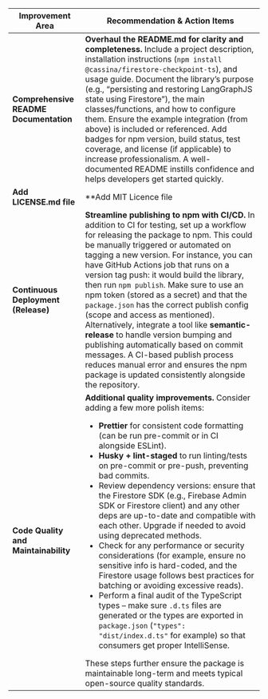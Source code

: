 | **Improvement Area**                   | **Recommendation & Action Items**                                                                                                                                                                                                                                                                                                                                                                                                                                                                                                                                                                                                                                                                                                                                                                                                                                                                                                                                                                                                                                                                             |
|----------------------------------------|---------------------------------------------------------------------------------------------------------------------------------------------------------------------------------------------------------------------------------------------------------------------------------------------------------------------------------------------------------------------------------------------------------------------------------------------------------------------------------------------------------------------------------------------------------------------------------------------------------------------------------------------------------------------------------------------------------------------------------------------------------------------------------------------------------------------------------------------------------------------------------------------------------------------------------------------------------------------------------------------------------------------------------------------------------------------------------------------------------------|
| **Comprehensive README Documentation** | **Overhaul the README.md for clarity and completeness.** Include a project description, installation instructions (`npm install @cassina/firestore-checkpoint-ts`), and usage guide. Document the library’s purpose (e.g., “persisting and restoring LangGraphJS state using Firestore”), the main classes/functions, and how to configure them. Ensure the example integration (from above) is included or referenced. Add badges for npm version, build status, test coverage, and license (if applicable) to increase professionalism. A well-documented README instills confidence and helps developers get started quickly.                                                                                                                                                                                                                                                                                                                                                                                                                                                                              |
| **Add LICENSE.md file**                | **Add MIT Licence file                                                                                                                                                                                                                                                                                                                                                                                                                                                                                                                                                                                                                                                                                                                                                                                                                                                                                                                                                                                                                                                                                        |
| **Continuous Deployment (Release)**    | **Streamline publishing to npm with CI/CD.** In addition to CI for testing, set up a workflow for releasing the package to npm. This could be manually triggered or automated on tagging a new version. For instance, you can have GitHub Actions job that runs on a version tag push: it would build the library, then run `npm publish`. Make sure to use an npm token (stored as a secret) and that the `package.json` has the correct publish config (scope and access as mentioned). Alternatively, integrate a tool like **semantic-release** to handle version bumping and publishing automatically based on commit messages. A CI-based publish process reduces manual error and ensures the npm package is updated consistently alongside the repository.                                                                                                                                                                                                                                                                                                                                            |
| **Code Quality and Maintainability**   | **Additional quality improvements.** Consider adding a few more polish items: <ul><li>**Prettier** for consistent code formatting (can be run pre-commit or in CI alongside ESLint).</li><li>**Husky + lint-staged** to run linting/tests on pre-commit or pre-push, preventing bad commits.</li><li>Review dependency versions: ensure that the Firestore SDK (e.g., Firebase Admin SDK or Firestore client) and any other deps are up-to-date and compatible with each other. Upgrade if needed to avoid using deprecated methods.</li><li>Check for any performance or security considerations (for example, ensure no sensitive info is hard-coded, and the Firestore usage follows best practices for batching or avoiding excessive reads).</li><li>Perform a final audit of the TypeScript types – make sure `.d.ts` files are generated or the types are exported in `package.json` (`"types": "dist/index.d.ts"` for example) so that consumers get proper IntelliSense.</li></ul> These steps further ensure the package is maintainable long-term and meets typical open-source quality standards. |
